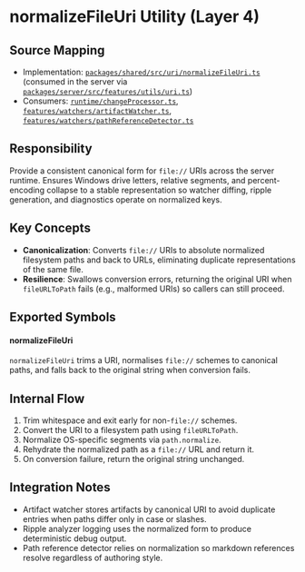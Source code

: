 # normalizeFileUri Utility (Layer 4)

## Source Mapping
- Implementation: [`packages/shared/src/uri/normalizeFileUri.ts`](../../../packages/shared/src/uri/normalizeFileUri.ts) (consumed in the server via [`packages/server/src/features/utils/uri.ts`](../../../packages/server/src/features/utils/uri.ts))
- Consumers: [`runtime/changeProcessor.ts`](../../../packages/server/src/runtime/changeProcessor.ts), [`features/watchers/artifactWatcher.ts`](../../../packages/server/src/features/watchers/artifactWatcher.ts), [`features/watchers/pathReferenceDetector.ts`](../../../packages/server/src/features/watchers/pathReferenceDetector.ts)

## Responsibility
Provide a consistent canonical form for `file://` URIs across the server runtime. Ensures Windows drive letters, relative segments, and percent-encoding collapse to a stable representation so watcher diffing, ripple generation, and diagnostics operate on normalized keys.

## Key Concepts
- **Canonicalization**: Converts `file://` URIs to absolute normalized filesystem paths and back to URLs, eliminating duplicate representations of the same file.
- **Resilience**: Swallows conversion errors, returning the original URI when `fileURLToPath` fails (e.g., malformed URIs) so callers can still proceed.

## Exported Symbols

#### normalizeFileUri
`normalizeFileUri` trims a URI, normalises `file://` schemes to canonical paths, and falls back to the original string when conversion fails.

## Internal Flow
1. Trim whitespace and exit early for non-`file://` schemes.
2. Convert the URI to a filesystem path using `fileURLToPath`.
3. Normalize OS-specific segments via `path.normalize`.
4. Rehydrate the normalized path as a `file://` URL and return it.
5. On conversion failure, return the original string unchanged.

## Integration Notes
- Artifact watcher stores artifacts by canonical URI to avoid duplicate entries when paths differ only in case or slashes.
- Ripple analyzer logging uses the normalized form to produce deterministic debug output.
- Path reference detector relies on normalization so markdown references resolve regardless of authoring style.
